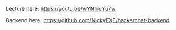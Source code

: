 Lecture here: https://youtu.be/wYNIiiqYu7w

Backend here: https://github.com/NickyEXE/hackerchat-backend
